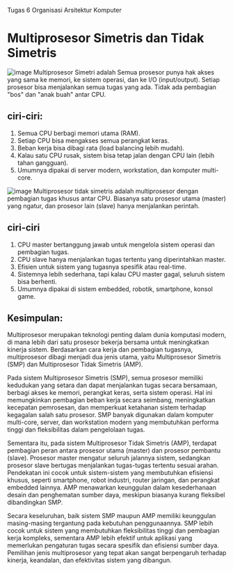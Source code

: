 Tugas 6 Organisasi Arsitektur Komputer
# Multiprosesor Simetris dan Tidak Simetris
![image](https://github.com/user-attachments/assets/5eb9e94e-9641-4b34-9629-63becf3f3878)
Multiprosesor Simetri adalah Semua prosesor punya hak akses yang sama ke memori, ke sistem operasi, dan ke I/O (input/output).
Setiap prosesor bisa menjalankan semua tugas yang ada. Tidak ada pembagian "bos" dan "anak buah" antar CPU.
## ciri-ciri:
1. Semua CPU berbagi memori utama (RAM).
2. Setiap CPU bisa mengakses semua perangkat keras.
3. Beban kerja bisa dibagi rata (load balancing lebih mudah).
4. Kalau satu CPU rusak, sistem bisa tetap jalan dengan CPU lain (lebih tahan gangguan).
5. Umumnya dipakai di server modern, workstation, dan komputer multi-core.

![image](https://github.com/user-attachments/assets/45e594ae-f045-4011-bd06-3df0b3536962)
Multiprosesor tidak simetris adalah multiprosesor dengan pembagian tugas khusus antar CPU. Biasanya satu prosesor utama (master) yang ngatur, dan prosesor lain (slave) hanya menjalankan perintah.
## ciri-ciri
1. CPU master bertanggung jawab untuk mengelola sistem operasi dan pembagian tugas.
2. CPU slave hanya menjalankan tugas tertentu yang diperintahkan master.
3. Efisien untuk sistem yang tugasnya spesifik atau real-time.
4. Sistemnya lebih sederhana, tapi kalau CPU master gagal, seluruh sistem bisa berhenti.
5. Umumnya dipakai di sistem embedded, robotik, smartphone, konsol game.

## Kesimpulan:
  Multiprosesor merupakan teknologi penting dalam dunia komputasi modern, di mana lebih dari satu prosesor bekerja bersama untuk meningkatkan kinerja sistem. Berdasarkan cara kerja dan pembagian tugasnya, multiprosesor dibagi menjadi dua jenis utama, yaitu Multiprosesor Simetris (SMP) dan Multiprosesor Tidak Simetris (AMP).

  Pada sistem Multiprosesor Simetris (SMP), semua prosesor memiliki kedudukan yang setara dan dapat menjalankan tugas secara bersamaan, berbagi akses ke memori, perangkat keras, serta sistem operasi. Hal ini memungkinkan pembagian beban kerja secara seimbang, meningkatkan kecepatan pemrosesan, dan memperkuat ketahanan sistem terhadap kegagalan salah satu prosesor. SMP banyak digunakan dalam komputer multi-core, server, dan workstation modern yang membutuhkan performa tinggi dan fleksibilitas dalam pengelolaan tugas.

  Sementara itu, pada sistem Multiprosesor Tidak Simetris (AMP), terdapat pembagian peran antara prosesor utama (master) dan prosesor pembantu (slave). Prosesor master mengatur seluruh jalannya sistem, sedangkan prosesor slave bertugas menjalankan tugas-tugas tertentu sesuai arahan. Pendekatan ini cocok untuk sistem-sistem yang membutuhkan efisiensi khusus, seperti smartphone, robot industri, router jaringan, dan perangkat embedded lainnya. AMP menawarkan keunggulan dalam kesederhanaan desain dan penghematan sumber daya, meskipun biasanya kurang fleksibel dibandingkan SMP.

  Secara keseluruhan, baik sistem SMP maupun AMP memiliki keunggulan masing-masing tergantung pada kebutuhan penggunaannya. SMP lebih cocok untuk sistem yang membutuhkan fleksibilitas tinggi dan pembagian kerja kompleks, sementara AMP lebih efektif untuk aplikasi yang memerlukan pengaturan tugas secara spesifik dan efisiensi sumber daya. Pemilihan jenis multiprosesor yang tepat akan sangat berpengaruh terhadap kinerja, keandalan, dan efektivitas sistem yang dibangun.
